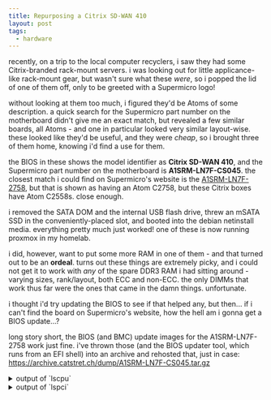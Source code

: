 ```yaml
---
title: Repurposing a Citrix SD-WAN 410
layout: post
tags:
  - hardware
---
```


recently, on a trip to the local computer recyclers, i saw they had some Citrix-branded rack-mount servers.
i was looking out for little applicance-like rack-mount gear, but wasn't sure what these *were*,
so i popped the lid of one of them off, only to be greeted with a Supermicro logo!

without looking at them too much, i figured they'd be Atoms of some description. a quick search for the
Supermicro part number on the motherboard didn't give me an exact match, but revealed a few similar boards,
all Atoms - and one in particular looked very similar layout-wise. these looked like they'd be useful,
and they were *cheap*, so i brought three of them home, knowing i'd find a use for them.

<!--cut-->

the BIOS in these shows the model identifier as **Citrix SD-WAN 410**, and the Supermicro part number
on the motherboard is **A1SRM-LN7F-CS045**. the closest match i could find on Supermicro's website
is the [A1SRM-LN7F-2758](<https://www.supermicro.com/en/products/motherboard/A1SRM-LN7F-2758>),
but that is shown as having an Atom C2758, but these Citrix boxes have Atom C2558s. close enough.

i removed the SATA DOM and the internal USB flash drive, threw an mSATA SSD in the conveniently-placed
slot, and booted into the debian netinstall media. everything pretty much just worked! one of these
is now running proxmox in my homelab.

i did, however, want to put some more RAM in one of them - and that turned out to be an **ordeal**.
turns out these things are extremely picky, and i could not get it to work with *any* of the spare
DDR3 RAM i had sitting around - varying sizes, rank/layout, both ECC and non-ECC. the only DIMMs
that work thus far were the ones that came in the damn things. unfortunate.

i thought i'd try updating the BIOS to see if that helped any, but then... if i can't find the
board on Supermicro's website, how the hell am i gonna get a BIOS update...?

long story short, the BIOS (and BMC) update images for the A1SRM-LN7F-2758 work just fine.
i've thrown those (and the BIOS updater tool, which runs from an EFI shell) into an archive
and rehosted that, just in case: <https://archive.catstret.ch/dump/A1SRM-LN7F-CS045.tar.gz>

<details>
<summary markdown='span'>output of `lscpu`</summary>
```
Architecture:             x86_64
  CPU op-mode(s):         32-bit, 64-bit
  Address sizes:          36 bits physical, 48 bits virtual
  Byte Order:             Little Endian
CPU(s):                   4
  On-line CPU(s) list:    0-3
Vendor ID:                GenuineIntel
  BIOS Vendor ID:         Intel(R) Corporation
  Model name:             Intel(R) Atom(TM) CPU  C2558  @ 2.40GHz
    BIOS Model name:      Intel(R) Atom(TM) CPU  C2558  @ 2.40GHz  CPU @ 2.4GHz
    BIOS CPU family:      43
    CPU family:           6
    Model:                77
    Thread(s) per core:   1
    Core(s) per socket:   4
    Socket(s):            1
    Stepping:             8
    CPU(s) scaling MHz:   100%
    CPU max MHz:          2400.0000
    CPU min MHz:          1200.0000
    BogoMIPS:             4800.19
    Flags:                fpu vme de pse tsc msr pae mce cx8 apic sep mtrr pge mca cmov pat pse36 clflush dts acpi mmx fxsr sse sse2 ss ht tm pbe syscall nx rdtscp lm constant_tsc arch_perfmon
                          pebs bts rep_good nopl xtopology nonstop_tsc cpuid aperfmperf pni pclmulqdq dtes64 monitor ds_cpl vmx est tm2 ssse3 cx16 xtpr pdcm sse4_1 sse4_2 movbe popcnt tsc_deadl
                          ine_timer aes rdrand lahf_lm 3dnowprefetch cpuid_fault epb pti ibrs ibpb stibp tpr_shadow flexpriority ept vpid tsc_adjust smep erms dtherm arat vnmi md_clear
Virtualization features:
  Virtualization:         VT-x
Caches (sum of all):
  L1d:                    96 KiB (4 instances)
  L1i:                    128 KiB (4 instances)
  L2:                     2 MiB (2 instances)
NUMA:
  NUMA node(s):           1
  NUMA node0 CPU(s):      0-3
Vulnerabilities:
  Gather data sampling:   Not affected
  Itlb multihit:          Not affected
  L1tf:                   Not affected
  Mds:                    Mitigation; Clear CPU buffers; SMT disabled
  Meltdown:               Mitigation; PTI
  Mmio stale data:        Unknown: No mitigations
  Reg file data sampling: Not affected
  Retbleed:               Not affected
  Spec rstack overflow:   Not affected
  Spec store bypass:      Not affected
  Spectre v1:             Mitigation; usercopy/swapgs barriers and __user pointer sanitization
  Spectre v2:             Mitigation; Retpolines; IBPB conditional; IBRS_FW; STIBP disabled; RSB filling; PBRSB-eIBRS Not affected; BHI Not affected
  Srbds:                  Not affected
  Tsx async abort:        Not affected
```
</details>

<details>
<summary markdown='span'>output of `lspci`</summary>
```
00:00.0 Host bridge: Intel Corporation Atom processor C2000 SoC Transaction Router (rev 03)
00:01.0 PCI bridge: Intel Corporation Atom processor C2000 PCIe Root Port 1 (rev 03)
00:02.0 PCI bridge: Intel Corporation Atom processor C2000 PCIe Root Port 2 (rev 03)
00:03.0 PCI bridge: Intel Corporation Atom processor C2000 PCIe Root Port 3 (rev 03)
00:04.0 PCI bridge: Intel Corporation Atom processor C2000 PCIe Root Port 4 (rev 03)
00:0b.0 Co-processor: Intel Corporation Atom processor C2000 QAT (rev 03)
00:0e.0 Host bridge: Intel Corporation Atom processor C2000 RAS (rev 03)
00:0f.0 IOMMU: Intel Corporation Atom processor C2000 RCEC (rev 03)
00:13.0 System peripheral: Intel Corporation Atom processor C2000 SMBus 2.0 (rev 03)
00:14.0 Ethernet controller: Intel Corporation Ethernet Connection I354 (rev 03)
00:14.1 Ethernet controller: Intel Corporation Ethernet Connection I354 (rev 03)
00:14.2 Ethernet controller: Intel Corporation Ethernet Connection I354 (rev 03)
00:14.3 Ethernet controller: Intel Corporation Ethernet Connection I354 (rev 03)
00:16.0 USB controller: Intel Corporation Atom processor C2000 USB Enhanced Host Controller (rev 03)
00:17.0 SATA controller: Intel Corporation Atom processor C2000 AHCI SATA2 Controller (rev 03)
00:18.0 SATA controller: Intel Corporation Atom processor C2000 AHCI SATA3 Controller (rev 03)
00:1f.0 ISA bridge: Intel Corporation Atom processor C2000 PCU (rev 03)
00:1f.3 SMBus: Intel Corporation Atom processor C2000 PCU SMBus (rev 03)
02:00.0 PCI bridge: ASPEED Technology, Inc. AST1150 PCI-to-PCI Bridge (rev 03)
03:00.0 VGA compatible controller: ASPEED Technology, Inc. ASPEED Graphics Family (rev 30)
04:00.0 Ethernet controller: Intel Corporation I210 Gigabit Network Connection (rev 03)
05:00.0 Ethernet controller: Intel Corporation I350 Gigabit Network Connection (rev 01)
05:00.1 Ethernet controller: Intel Corporation I350 Gigabit Network Connection (rev 01)
```
</details>
